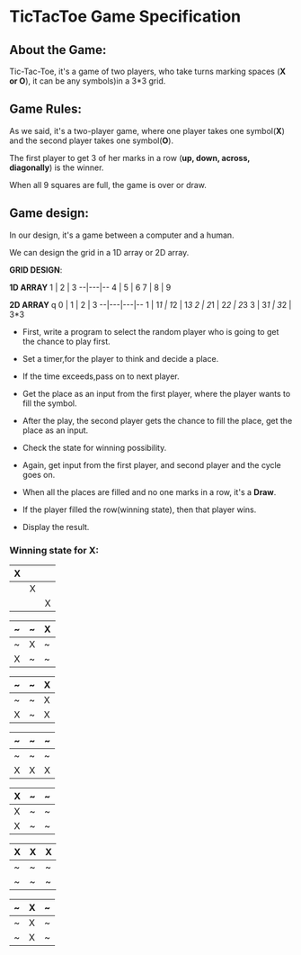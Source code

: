 

# TicTacToe Game Specification

## About the Game:

Tic-Tac-Toe, it's a game of two players, who take turns marking spaces (**X or O**), it can be any symbols)in a 3*3 grid.

## Game Rules:

As we said, it's a two-player game, where one player takes one symbol(**X**) and the second player takes one symbol(**O**).

The first player to get 3 of her marks in a row (**up, down, across, diagonally**) is the winner.

When all 9 squares are full, the game is over or draw.

## Game design:

In our design, it's a game between a computer and a human.

We can design the grid in a 1D array or 2D array.


**GRID DESIGN**:

**1D ARRAY**
1 | 2 | 3
--|---|--
4 | 5 | 6
7 | 8 | 9

**2D ARRAY**
q
0 | 1 | 2 | 3
--|---|---|--
1 | 1*1 | 1*2 | 1*3
2 | 2*1 | 2*2 | 2*3
3 | 3*1 | 3*2 | 3*3



* First, write a program to select the random player who is going to get the chance to play first.

* Set a timer,for the player to think and decide a place.

* If the time exceeds,pass on to next player.

* Get the place as an input from the first player, where the player wants to fill the symbol.

* After the play, the second player gets the chance to fill the place, get the place as an input.

* Check the state for winning possibility.

* Again, get input from the first player, and second player and the cycle goes on.



* When all the places are filled and no one marks in a row, it's a **Draw**.

* If the player filled the row(winning state), then that player wins.

* Display the result.

### Winning state for X:
 
 X |  | |                
---|--|-
 |  | X
 |  | |X


~ | ~ | X
--|---|--
~ | X | ~
X| ~ | ~


 ~ | ~ | X
--|---|--
 ~ | ~ | X
 X | ~ | X

~ | ~ |~
--|---|--
~| ~ | ~
X | X | X

X | ~| ~
--|---|--
X | ~ | ~
X | ~ | ~

X | X | X
--|---|--
~ | ~ | ~
~ | ~ | ~

~ | X | ~
--|---|--
~ | X | ~
~ | X | ~





 




 
